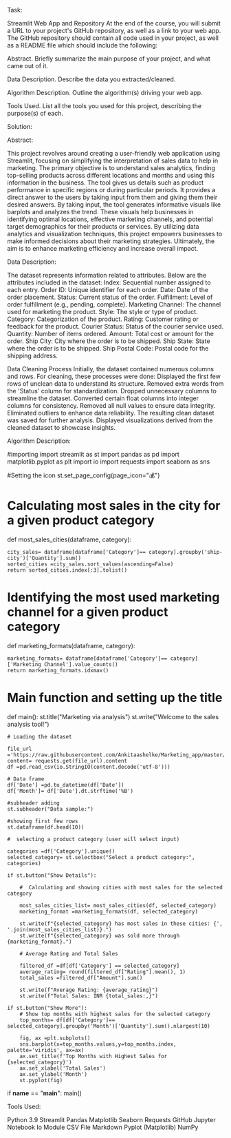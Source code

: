 Task: 

Streamlit Web App and Repository
At the end of the course, you will submit a URL to your project's GitHub repository, as well as a link to your web app. The GitHub repository should contain all code used in your project, as well as a README file which should include the following:

Abstract. Briefly summarize the main purpose of your project, and what came out of it.

Data Description. Describe the data you extracted/cleaned.

Algorithm Description. Outline the algorithm(s) driving your web app.

Tools Used. List all the tools you used for this project, describing the purpose(s) of each.






Solution: 



 Abstract:
 
 This project revolves around creating a user-friendly web application using Streamlit, focusing on simplifying the interpretation of sales data to help in marketing.
 The primary objective is to understand sales analytics, finding top-selling products across different locations and months and using this information in the business.
 The tool gives us details such as product performance in specific regions or during particular periods.
 It provides a direct answer to the users by taking input from them and giving them their desired answers.
 By taking input, the tool generates informative visuals like barplots and analyzes the trend.
 These visuals help businesses in identifying optimal locations, effective marketing channels, and potential target demographics for their products or services.
 By utilizing data analytics and visualization techniques, this project empowers businesses to make informed decisions about their marketing strategies. 
 Ultimately, the aim is to enhance marketing efficiency and increase overall impact.









Data Description: 


The dataset represents information related to attributes. Below are the attributes included in the dataset:
Index: Sequential number assigned to each entry.
Order ID: Unique identifier for each order.
Date: Date of the order placement.
Status: Current status of the order.
Fulfillment: Level of order fulfillment (e.g., pending, complete).
Marketing Channel: The channel used for marketing the product.
Style: The style or type of product.
Category: Categorization of the product.
Rating: Customer rating or feedback for the product.
Courier Status: Status of the courier service used.
Quantity: Number of items ordered.
Amount: Total cost or amount for the order.
Ship City: City where the order is to be shipped.
Ship State: State where the order is to be shipped.
Ship Postal Code: Postal code for the shipping address.

Data Cleaning Process
Initially, the dataset contained numerous columns and rows. 
For cleaning, these processes were done: 
Displayed the first few rows of unclean data to understand its structure.
Removed extra words from the 'Status' column for standardization.
Dropped unnecessary columns to streamline the dataset.
Converted certain float columns into integer columns for consistency.
Removed all null values to ensure data integrity.
Eliminated outliers to enhance data reliability.
The resulting clean dataset was saved for further analysis.
Displayed visualizations derived from the cleaned dataset to showcase insights.





Algorithm Description: 


#importing 
import streamlit as st
import pandas as pd
import matplotlib.pyplot as plt
import io
import requests
import seaborn as sns


#Setting the icon
st.set_page_config(page_icon=":moneybag:")


#  Calculating most sales in the city for a given product category

def most_sales_cities(dataframe, category):
    
    city_sales= dataframe[dataframe['Category']== category].groupby('ship-city')['Quantity'].sum()
    sorted_cities =city_sales.sort_values(ascending=False)
    return sorted_cities.index[:3].tolist()

#  Identifying the most used marketing channel for a given product category

def marketing_formats(dataframe, category):

    marketing_formats= dataframe[dataframe['Category']== category]['Marketing Channel'].value_counts()
    return marketing_formats.idxmax()

# Main function and setting up the title

def main():
    st.title("Marketing via analysis")
    st.write("Welcome to the sales analysis tool!")

    # Loading the dataset 
    
    file_url ='https://raw.githubusercontent.com/Ankitaashelke/Marketing_app/master/Week11_dataset.csv'
    content= requests.get(file_url).content
    df =pd.read_csv(io.StringIO(content.decode('utf-8')))

    # Data frame
    df['Date'] =pd.to_datetime(df['Date'])
    df['Month']= df['Date'].dt.strftime('%B')

    #subheader adding
    st.subheader("Data sample:")

    #showing first few rows
    st.dataframe(df.head(10))

    #  selecting a product category (user will select input)
    
    categories =df['Category'].unique()
    selected_category= st.selectbox("Select a product category:", categories)

    if st.button("Show Details"):

        #  Calculating and showing cities with most sales for the selected category
        
        most_sales_cities_list= most_sales_cities(df, selected_category)
        marketing_format =marketing_formats(df, selected_category)
        
        st.write(f"{selected_category} has most sales in these cities: {', '.join(most_sales_cities_list)}.")
        st.write(f"{selected_category} was sold more through {marketing_format}.")

        # Average Rating and Total Sales
        
        filtered_df =df[df['Category'] == selected_category]
        average_rating= round(filtered_df["Rating"].mean(), 1)
        total_sales =filtered_df["Amount"].sum()
        
        st.write(f"Average Rating: {average_rating}")
        st.write(f"Total Sales: INR {total_sales:,}")

    if st.button("Show More"):
        # Show top months with highest sales for the selected category
        top_months= df[df['Category']== selected_category].groupby('Month')['Quantity'].sum().nlargest(10)
        
        fig, ax =plt.subplots()
        sns.barplot(x=top_months.values,y=top_months.index, palette='viridis', ax=ax)
        ax.set_title(f'Top Months with Highest Sales for {selected_category}')
        ax.set_xlabel('Total Sales')
        ax.set_ylabel('Month')
        st.pyplot(fig)

if __name__ == "__main__":
    main()







Tools Used:


Python 3.9
Streamlit
Pandas
Matplotlib
Seaborn
Requests
GitHub
Jupyter Notebook
Io Module
CSV File
Markdown
Pyplot (Matplotlib)
NumPy
